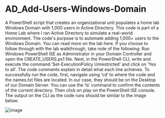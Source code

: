 # AD_Add-Users-Windows-Domain
A PowerShell script that creates an organizational unit populates a home lab Windows Domain with 1,000 users in Active Directory.
This code is part of a Home Lab where I ran Active Directory to simulate a real-world environment. The code's purpose is to automate adding 1,000+ users to the Windows Domain. You can read more on the lab here.
If you choose to follow through with the lab walkthrough, take note of the following:
Run Windows PowerShell ISE as Administrator in your Domain Controller and open the CREATE_USERS.ps1 file.
Next, in the PowerShell CLI, write and execute the command ‘Set-ExecutionPolicy Unrestricted’ and click on ‘Yes to all’.
The code comments explain in detail what each line achieves.
To successfully run the code, first, navigate using ‘cd’ to where the code and the names.txt files are located. In our case, they should be on the Desktop of our Domain Server. You can use the ‘ls’ command to confirm the contents of the current directory.
Then click on play on the PowerShell ISE console.
The output on the CLI as the code runs should be similar to the image below:

 ![image](https://github.com/RobertOnyango/AD_Add-Users-Windows-Domain/assets/45780414/e0f3d98b-6ff4-4f55-af07-c1c71678b708)
